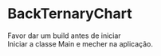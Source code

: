 # BackTernaryChart
Favor dar um build antes de iniciar <br>
Iniciar a classe Main e mecher na aplicação.

